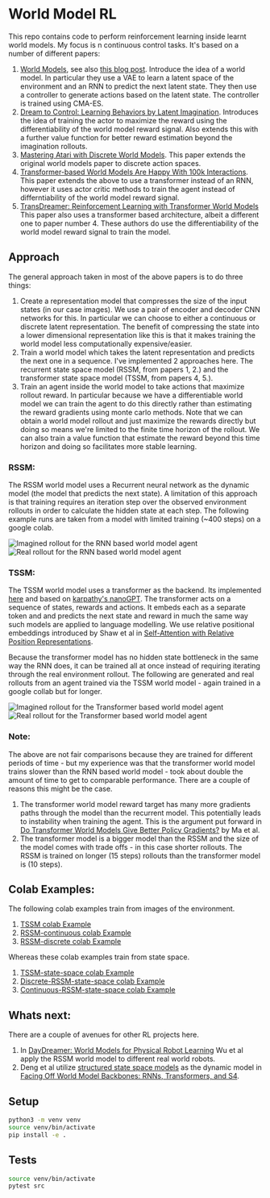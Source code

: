 # World Model RL

This repo contains code to perform reinforcement learning inside learnt world models. My focus is n continuous control tasks. It's based on a number of different papers:

1. [World Models](https://arxiv.org/abs/1803.10122), see also [this blog post](https://worldmodels.github.io/). Introduce the idea of a world model. In particular they use a VAE to learn a latent space of the environment and an RNN to predict the next latent state. They then use a controller to generate actions based on the latent state. The controller is trained using CMA-ES.
2. [Dream to Control: Learning Behaviors by Latent Imagination](https://arxiv.org/abs/1912.01603). Introduces the idea of training the actor to maximize the reward using the differentiability of the world model reward signal. Also extends this with a further value function for better reward estimation beyond the imagination rollouts.
3. [Mastering Atari with Discrete World Models](https://arxiv.org/abs/2010.02193). This paper extends the original world models paper to discrete action spaces.
4. [Transformer-based World Models Are Happy With 100k Interactions](https://arxiv.org/abs/2303.07109). This paper extends the above to use a transformer instead of an RNN, however it uses actor critic methods to train the agent instead of differntiability of the world model reward signal.
5. [TransDreamer: Reinforcement Learning with Transformer World Models](https://arxiv.org/abs/2202.09481) This paper also uses a transformer based architecture, albeit a different one to paper number 4. These authors do use the differentiability of the world model reward signal to train the model.

## Approach

The general approach taken in most of the above papers is to do three things:

1. Create a representation model that compresses the size of the input states (in our case images). We use a pair of encoder and decoder CNN networks for this. In particular we can choose to either a continuous or discrete latent representation. The benefit of compressing the state into a lower dimensional representation like this is that it makes training the world model less computationally expensive/easier.
2. Train a world model which takes the latent representation and predicts the next one in a sequence. I've implemented 2 approaches here. The recurrent state space model (RSSM, from papers 1, 2.) and the transformer state space model (TSSM, from papers 4, 5.).
3. Train an agent inside the world model to take actions that maximize rollout reward. In particular because we have a differentiable world model we can train the agent to do this directly rather than estimating the reward gradients using monte carlo methods. Note that we can obtain a world model rollout and just maximize the rewards directly but doing so means we're limited to the finite time horizon of the rollout. We can also train a value function that estimate the reward beyond this time horizon and doing so facilitates more stable learning.

### RSSM:

The RSSM world model uses a Recurrent neural network as the dynamic model (the model that predicts the next state). A limitation of this approach is that training requires an iteration step over the observed environment rollouts in order to calculate the hidden state at each step. The following example runs are taken from a model with limited training (~400 steps) on a google colab.

![Imagined rollout for the RNN based world model agent](/assets/rssm-imagined-rollout.gif)
![Real rollout for the RNN based world model agent](/assets/rssm-real-rollout.gif)


### TSSM:

The TSSM world model uses a transformer as the backend. Its implemented [here](https://github.com/mauicv/transformers) and based on [karpathy's nanoGPT](https://github.com/karpathy/nanoGPT). The transformer acts on a sequence of states, rewards and actions. It embeds each as a separate token and and predicts the next state and reward in much the same way such models are applied to language modelling. We use relative positional embeddings introduced by Shaw et al in [Self-Attention with Relative Position Representations](https://arxiv.org/abs/1803.02155v2).

Because the transformer model has no hidden state bottleneck in the same way the RNN does, it can be trained all at once instead of requiring iterating through the real environment rollout. The following are generated and real rollouts from an agent trained via the TSSM world model - again trained in a google collab but for longer.

![Imagined rollout for the Transformer based world model agent](/assets/tssm-imagined-rollout.gif)
![Real rollout for the Transformer based world model agent](/assets/tssm-real-rollout.gif)


### Note:

The above are not fair comparisons because they are trained for different periods of time - but my experience was that the transformer world model trains slower than the RNN based world model - took about double the amount of time to get to comparable performance. There are a couple of reasons this might be the case.

1. The transformer world model reward target has many more gradients paths through the model than the recurrent model. This potentially leads to instability when training the agent. This is the argument put forward in [Do Transformer World Models Give Better Policy Gradients?](https://arxiv.org/abs/2402.05290) by Ma et al.
2. The transformer model is a bigger model than the RSSM and the size of the model comes with trade offs - in this case shorter rollouts. The RSSM is trained on longer (15 steps) rollouts than the transformer model is (10 steps).


## Colab Examples:

The following colab examples train from images of the environment.

1. [TSSM colab Example](https://colab.research.google.com/drive/13SLo7x_sciK5QDZhKSeCgokpA4ZeLmRp)
2. [RSSM-continuous colab Example](https://colab.research.google.com/drive/1YVZw9tGJ9_YUnq11KAAE69ne3Zn-xIDH)
2. [RSSM-discrete colab Example](https://colab.research.google.com/drive/1_4exqY9vSCREyBbkJ9EPHoRMzuJOv0ke)

Whereas these colab examples train from state space.

1. [TSSM-state-space colab Example](https://colab.research.google.com/drive/1UboktIA38uHxjH44houFtJQcb7eV9b3R)
2. [Discrete-RSSM-state-space colab Example](https://colab.research.google.com/drive/19rgE_bG905dnKVtN3kgjpikW8xOjt9nm)
3. [Continuous-RSSM-state-space colab Example](https://colab.research.google.com/drive/1R3igZtondDMbOZHs-Lo_vXwdivQtHwpP)


## Whats next:

There are a couple of avenues for other RL projects here. 

1. In [DayDreamer: World Models for Physical Robot Learning](https://arxiv.org/abs/2206.14176) Wu et al apply the RSSM world model to different real world robots.
2. Deng et al utilize [structured state space models](https://arxiv.org/abs/2111.00396) as the dynamic model in [Facing Off World Model Backbones: RNNs, Transformers, and S4](https://arxiv.org/abs/2307.02064).

## Setup

```bash
python3 -m venv venv
source venv/bin/activate
pip install -e .
```

## Tests

```bash
source venv/bin/activate
pytest src
```
